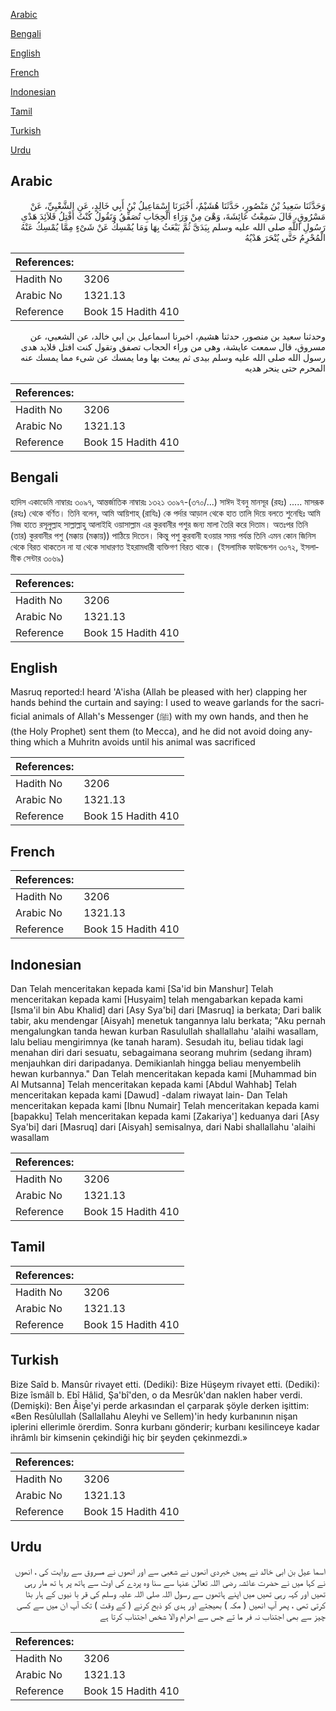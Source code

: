 [Arabic](#arabic)

[Bengali](#bengali)

[English](#english)

[French](#french)

[Indonesian](#indonesian)

[Tamil](#tamil)

[Turkish](#turkish)

[Urdu](#urdu)

## Arabic


<div dir="rtl" lang="ar" style={{fontSize:'larger',backgroundColor:'#f8f9fa',padding:20}}>
وَحَدَّثَنَا سَعِيدُ بْنُ مَنْصُورٍ، حَدَّثَنَا هُشَيْمٌ، أَخْبَرَنَا إِسْمَاعِيلُ بْنُ أَبِي خَالِدٍ، عَنِ الشَّعْبِيِّ، عَنْ مَسْرُوقٍ، قَالَ سَمِعْتُ عَائِشَةَ، وَهْىَ مِنْ وَرَاءِ الْحِجَابِ تُصَفِّقُ وَتَقُولُ كُنْتُ أَفْتِلُ قَلاَئِدَ هَدْىِ رَسُولِ اللَّهِ صلى الله عليه وسلم بِيَدَىَّ ثُمَّ يَبْعَثُ بِهَا وَمَا يُمْسِكُ عَنْ شَىْءٍ مِمَّا يُمْسِكُ عَنْهُ الْمُحْرِمُ حَتَّى يُنْحَرَ هَدْيُهُ
</div>
<div style={{backgroundColor:'#f8f9fa',padding:20, marginBottom: 10}}><table> <thead> <tr> <th>References:</th> <th></th> </tr> </thead> <tbody><tr><td>Hadith No</td><td>3206</td></tr><tr><td>Arabic No</td><td>1321.13</td></tr><tr><td>Reference</td><td>Book 15 Hadith 410</td></tr></tbody></table></div>


<div dir="rtl" lang="ar" style={{fontSize:'larger',backgroundColor:'#f8f9fa',padding:20}}>
وحدثنا سعيد بن منصور، حدثنا هشيم، اخبرنا اسماعيل بن ابي خالد، عن الشعبي، عن مسروق، قال سمعت عايشة، وهى من وراء الحجاب تصفق وتقول كنت افتل قلايد هدى رسول الله صلى الله عليه وسلم بيدى ثم يبعث بها وما يمسك عن شىء مما يمسك عنه المحرم حتى ينحر هديه
</div>
<div style={{backgroundColor:'#f8f9fa',padding:20, marginBottom: 10}}><table> <thead> <tr> <th>References:</th> <th></th> </tr> </thead> <tbody><tr><td>Hadith No</td><td>3206</td></tr><tr><td>Arabic No</td><td>1321.13</td></tr><tr><td>Reference</td><td>Book 15 Hadith 410</td></tr></tbody></table></div>

## Bengali


<div dir="ltr" lang="bn" style={{fontSize:'larger',backgroundColor:'#f8f9fa',padding:20}}>
হাদিস একাডেমি নাম্বারঃ ৩০৯৭, আন্তর্জাতিক নাম্বারঃ ১৩২১ ৩০৯৭-(৩৭০/...) সাঈদ ইবনু মানসূর (রহঃ) ..... মাসরূক (রহঃ) থেকে বর্ণিত। তিনি বলেন, আমি আয়িশাহ্ (রাযিঃ) কে পর্দার আড়াল থেকে হাত তালি দিয়ে বলতে শুনেছিঃ আমি নিজ হাতে রসূলুল্লাহ সাল্লাল্লাহু আলাইহি ওয়াসাল্লাম এর কুরবানীর পশুর জন্য মালা তৈরি করে দিতাম। অতঃপর তিনি (তার) কুরবানীর পশু (মক্কায় (মক্কায়)) পাঠিয়ে দিতেন। কিন্তু পশু কুরবানী হওয়ার সময় পর্যন্ত তিনি এমন কোন জিনিস থেকে বিরত থাকতেন না যা থেকে সাধারণত ইহরামধারী ব্যক্তিগণ বিরত থাকে। (ইসলামিক ফাউন্ডেশন ৩০৭২, ইসলামীক সেন্টার ৩০৬৯)
</div>
<div style={{backgroundColor:'#f8f9fa',padding:20, marginBottom: 10}}><table> <thead> <tr> <th>References:</th> <th></th> </tr> </thead> <tbody><tr><td>Hadith No</td><td>3206</td></tr><tr><td>Arabic No</td><td>1321.13</td></tr><tr><td>Reference</td><td>Book 15 Hadith 410</td></tr></tbody></table></div>

## English


<div dir="ltr" lang="en" style={{fontSize:'larger',backgroundColor:'#f8f9fa',padding:20}}>
Masruq reported:I heard 'A'isha (Allah be pleased with her) clapping her hands behind the curtain and saying: I used to weave garlands for the sacrificial animals of Allah's Messenger (ﷺ) with my own hands, and then he (the Holy Prophet) sent them (to Mecca), and he did not avoid doing anything which a Muhritn avoids until his animal was sacrificed
</div>
<div style={{backgroundColor:'#f8f9fa',padding:20, marginBottom: 10}}><table> <thead> <tr> <th>References:</th> <th></th> </tr> </thead> <tbody><tr><td>Hadith No</td><td>3206</td></tr><tr><td>Arabic No</td><td>1321.13</td></tr><tr><td>Reference</td><td>Book 15 Hadith 410</td></tr></tbody></table></div>

## French


<div dir="ltr" lang="fr" style={{fontSize:'larger',backgroundColor:'#f8f9fa',padding:20}}>

</div>
<div style={{backgroundColor:'#f8f9fa',padding:20, marginBottom: 10}}><table> <thead> <tr> <th>References:</th> <th></th> </tr> </thead> <tbody><tr><td>Hadith No</td><td>3206</td></tr><tr><td>Arabic No</td><td>1321.13</td></tr><tr><td>Reference</td><td>Book 15 Hadith 410</td></tr></tbody></table></div>

## Indonesian


<div dir="ltr" lang="id" style={{fontSize:'larger',backgroundColor:'#f8f9fa',padding:20}}>
Dan Telah menceritakan kepada kami [Sa'id bin Manshur] Telah menceritakan kepada kami [Husyaim] telah mengabarkan kepada kami [Isma'il bin Abu Khalid] dari [Asy Sya'bi] dari [Masruq] ia berkata; Dari balik tabir, aku mendengar [Aisyah] menetuk tangannya lalu berkata; "Aku pernah mengalungkan tanda hewan kurban Rasulullah shallallahu 'alaihi wasallam, lalu beliau mengirimnya (ke tanah haram). Sesudah itu, beliau tidak lagi menahan diri dari sesuatu, sebagaimana seorang muhrim (sedang ihram) menjauhkan diri daripadanya. Demikianlah hingga beliau menyembelih hewan kurbannya." Dan Telah menceritakan kepada kami [Muhammad bin Al Mutsanna] Telah menceritakan kepada kami [Abdul Wahhab] Telah menceritakan kepada kami [Dawud] -dalam riwayat lain- Dan Telah menceritakan kepada kami [Ibnu Numair] Telah menceritakan kepada kami [bapakku] Telah menceritakan kepada kami [Zakariya'] keduanya dari [Asy Sya'bi] dari [Masruq] dari [Aisyah] semisalnya, dari Nabi shallallahu 'alaihi wasallam
</div>
<div style={{backgroundColor:'#f8f9fa',padding:20, marginBottom: 10}}><table> <thead> <tr> <th>References:</th> <th></th> </tr> </thead> <tbody><tr><td>Hadith No</td><td>3206</td></tr><tr><td>Arabic No</td><td>1321.13</td></tr><tr><td>Reference</td><td>Book 15 Hadith 410</td></tr></tbody></table></div>

## Tamil


<div dir="ltr" lang="ta" style={{fontSize:'larger',backgroundColor:'#f8f9fa',padding:20}}>

</div>
<div style={{backgroundColor:'#f8f9fa',padding:20, marginBottom: 10}}><table> <thead> <tr> <th>References:</th> <th></th> </tr> </thead> <tbody><tr><td>Hadith No</td><td>3206</td></tr><tr><td>Arabic No</td><td>1321.13</td></tr><tr><td>Reference</td><td>Book 15 Hadith 410</td></tr></tbody></table></div>

## Turkish


<div dir="ltr" lang="tr" style={{fontSize:'larger',backgroundColor:'#f8f9fa',padding:20}}>
Bize Saîd b. Mansûr rivayet etti. (Dediki): Bize Hüşeym rivayet etti. (Dediki): Bize îsmâîl b. Ebî Hâlid, Şa'bî'den, o da Mesrûk'dan naklen haber verdi. (Demişki): Ben Âişe'yi perde arkasından el çarparak şöyle derken işittim: «Ben Resûlullah (Sallallahu Aleyhi ve Sellem)'in hedy kurbanının nişan iplerini ellerimle örerdim. Sonra kurbanı gönderir; kurbanı kesilinceye kadar ihrâmlı bir kimsenin çekindiği hiç bir şeyden çekinmezdi.»
</div>
<div style={{backgroundColor:'#f8f9fa',padding:20, marginBottom: 10}}><table> <thead> <tr> <th>References:</th> <th></th> </tr> </thead> <tbody><tr><td>Hadith No</td><td>3206</td></tr><tr><td>Arabic No</td><td>1321.13</td></tr><tr><td>Reference</td><td>Book 15 Hadith 410</td></tr></tbody></table></div>

## Urdu


<div dir="rtl" lang="ur" style={{fontSize:'larger',backgroundColor:'#f8f9fa',padding:20}}>
اسما عیل بن ابی خالد نے ہمیں خبردی انھوں نے شعبی سے اور انھوں نے مسروق سے روایت کی ، انھوں نے کہا میں نے حضرت عائشہ رضی اللہ تعالیٰ عنہا سے سنا وہ پردے کی اوٹ سے ہاتھ پر ہا تھ مار رہی تھیں اور کہہ رہی تھیں میں اپنے ہاتھوں سے رسول اللہ صلی اللہ علیہ وسلم کی قر با نیوں کے ہار بٹا کرتی تھی ، پھر آپ انھیں ( مکہ ) بھیجتے اور ہدی کو ذبح کرنے ( کے وقت ) تک آپ ان میں سے کسی چیز سے بھی اجتناب نہ فر ما تے جس سے احرام والا شخص اجتناب کرتا ہے
</div>
<div style={{backgroundColor:'#f8f9fa',padding:20, marginBottom: 10}}><table> <thead> <tr> <th>References:</th> <th></th> </tr> </thead> <tbody><tr><td>Hadith No</td><td>3206</td></tr><tr><td>Arabic No</td><td>1321.13</td></tr><tr><td>Reference</td><td>Book 15 Hadith 410</td></tr></tbody></table></div>